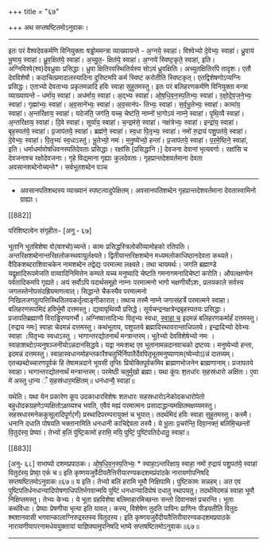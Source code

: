 +++
title = "६७"

+++
अथ सप्तषष्टितमोऽनुवाकः।
________________________
इतः परं वैश्वदेवकर्मणि विनियुक्ताः षड्ढोममन्त्रा व्याख्यायन्ते -
अ॒ग्नये॒ स्वाहा॑। विश्वेभ्यो दे॒वेभ्यः॒ स्वाहा॑। ध्रु॒वाय॑
भू॒माय॒ स्वाहा॑। ध्रु॒व॒क्षित॑ये॒ स्वाहा॑। अ॒च्यु॒त॒-
क्षित॑ये॒ स्वाहा॑। अ॒ग्नये॑ स्विष्ट॒कृते॒ स्वाहा॑, इति।
अग्निविश्वे(श्व)देवध्रुवाः प्रसिद्धाः। ध्रुवा क्षितिरवस्थितिर्यस्य सोऽयं ध्रुवक्षितिः। अच्युतक्षितिरपि तादृशः। एतौ देवविशेषौ। कदाचित्प्रमादालस्यादिना दुरिष्टमपि कर्म स्विष्टं करोतीति स्विष्टकृत्। एतद्विशेषणोऽप्यग्निः प्रसिद्धः। एताभ्यो देवताभ्यः प्रकृतमन्नादि हविः स्वाहा सुहुतमस्तु।
इतः परं बलिहरणकर्मणि विनियुक्ता मन्त्रा व्याख्यायन्ते -
धर्मा॑य॒ स्वाहा॑। अध॑र्माय॒ स्वाहा॑। अ॒द्भ्यः स्वाहा॑।
ओ॒ष॒धि॒व॒न॒स्प॒तिभ्यः॒ स्वाहा॑। र॒क्षो॒दे॒व॒ज॒ने॒भ्यः॒ स्वाहा॑।
गृह्मा॑भ्यः॒ स्वाहा॑। अ॒व॒साने॑भ्यः॒ स्वाहा॑। अ॒व॒सान॑प-
तिभ्यः॒ स्वाहा॑। स॒र्व॒भू॒तेभ्यः॒ स्वाहा॑। कामा॑य॒ स्वाहा॑।
अ॒न्तरि॑क्षाय॒ स्वाहा॑। यदेज॑ति॒ जग॑ति॒ यच्च॒ चेष्ट॑ति॒ नाम्नो॑
भा॒गोऽयं नाम्ने॒ स्वाहा॑। पृ॒थि॒व्यै स्वाहा॑। अ॒न्तरि॑क्षाय॒
स्वाहा॑। दि॒वे स्वाहा॑। सूर्या॑य॒ स्वाहा॑। च॒न्द्रम॑से॒ स्वाहा॑।
नक्ष॑त्रेभ्यः॒ स्वाहा॑। इन्द्रा॑य॒ स्वाहा॑। बृह॒स्पत॑ये॒ स्वाहा॑।
प्र॒जाप॑तये॒ स्वाहा॑। ब्रह्म॑णे॒ स्वाहा॑। स्व॒धा पि॒तृभ्यः॒
स्वाहा॑। नमो॑ रु॒द्रायं पशु॒पत॑ये॒ स्वाहा॑। दे॒वेभ्यः॒ स्वाहा॑।
पि॒तृभ्यः॑ स्व॒धाऽस्तु॑। भू॒तेभ्यो॒ नमः॑। म॒नु॒ष्ये॑भ्यो॒ हन्ता॑।
प्र॒जाप॑तये॒ स्वाहा॑। प॒र॒मे॒ष्ठिने॒ स्वाहा॑, इति।
धर्माधर्मावोषधिवनस्पतिदेवताः प्रसिद्धाः। रक्षांसि [प्रसिद्धानि।] देवजना देवानां भृत्यवर्गाः। रक्षांसि च देवजनाश्च रक्षोदेवजनाः। गृहे विद्यमाना गृह्याः कुलदेवताः। गृहप्रान्तदेशवर्तमाना देवता अवसानशब्देनोच्यन्ते*। सर्वभूतशब्देन पञ्च
________________________
* अवसानपतिशब्दस्य व्याख्यानं स्पष्टत्वादुपेक्षितम्। अवसानपतिशब्देन गृहप्रान्तदेशवर्तमाना देवतास्वामिनो ग्राह्याः।

[[882]]

परिशिष्टत्वेन संगृहीतः- [अनु ॰ ६७]

भूतानि भूतविशेषा वो(षाश्चो)च्यन्ते। कामः प्रसिद्धस्त्रिलोकीव्यामोहको रतिपतिः। अन्तरिक्षशब्देनान्तरिक्षलोकस्थवायुर्लक्ष्यते। द्वितीयान्तरिक्षशब्देन मध्यमलोकाधिष्ठानदेवता कथ्यते। वैदिकशब्दराशिवाचकेन नामशब्देन तद्वेद्यः परमात्मा लक्ष्यते। तथा चायमर्थः। जगति ब्रह्माण्डे यद्वृक्षादिरूपमेजति वाय्वादिनिमित्तेन कम्पते यच्च मनुष्यादि चेष्टति गमनागमनादिचेष्टां करोति। औपलक्षण्येन पर्वतादिकमपि गृह्यते। अयं सर्वोऽपि पदार्थसमूहो नाम्नः परमात्मनो भागो भक्षणीर्योऽशः, प्रलयकाले सर्वस्य जगतस्तेनोपसंदह्रियमाणत्वात्। सिद्धान्ते चैकस्यैव परमात्मनो निखिलजगदुत्पत्तिस्थितिलयकर्तृत्वाङ्गीकारात्। तथाच तस्मै नाम्ने जगत्संहर्त्रे परमात्मने स्वाहा। बलिहरणरूपमिदं हविर्भूमौ दत्तमस्तु। द्यावापृथिव्यौ प्रसिद्धे। सूर्यचन्द्रनक्षत्रेन्द्रबृहस्पतयः प्रसिद्धाः। प्रजापतिब्रह्माणौ विराड्ढिरण्यगर्भौ। अग्निष्वात्तादिभ्यः पितृभ्यः स्वधा, [स्वाहा च](?) इदमन्नं बलिहरणकर्मार्हं दत्तमस्तु। [रुद्राय नमः] स्वाहा चेदमन्नं दत्तमस्तु। कथंभूताय, पशुपतये ब्रह्मादिस्थावरान्ताधिपतये। इन्द्रादिभ्यो देवेभ्यः स्वाहा ।पितृभ्यः स्वधाऽस्तु । भागान्तरद्योतनार्थं मन्त्रान्तरम्। भूतेभ्यो देवविशेषेभ्यो नमः । स्वाहाशब्दोऽप्यनुषञ्जनीयोऽन्नदानसिद्धये। यद्वा नमःशब्द एव भूतानामन्नदानवाचको द्रष्टव्यः। मनुष्येभ्यो हन्ता, इदमन्नं दत्तमस्तु। स्वाहास्वधानमोहन्तकारैश्चतुर्भिर्निपातैर्देवपितृभूतमनुष्याणाम(ष्येभ्योऽ)न्नं दातव्यम्। एतच्छब्दोच्चारणपूर्वकं हि तेषामन्नदाने भूयसी तृप्तिः प्रियोक्तिपूर्वकमिव ब्राह्मणभोजनेन ब्राह्मणानाम्। प्रजापतये स्वाहा। भागान्तरद्योतनार्थं मन्त्रान्तरम्। परमेष्ठी चतुर्मुखो ब्रह्मा।
यथा कू॑पः श॒तधा॑रः स॒हस्र॑धारो अक्षि॑तः।
ए॒वा मे॑ अस्तु धा॒न्य ँ स॒हस्र॑धार॒मक्षि॑तम्॥
धन॑धान्यै॒ स्वाहा॑॥

यथेति। यथा येन प्रकारेण कूप उदकाधारविशेषः शतधारः सहस्रधारोऽनेकोदकधारोपेतो बहुधोदकग्रहणेऽप्यक्षितोऽक्षय्यश्च भवति, एवैवं मह्यं परमात्मनः प्रसादाद्धान्यमक्षितमक्षय्यमस्तु। सहस्रधारमनेककुसूलादिपूर्ण(र्णं) प्रस्थादिपरम्परायुक्तं च भूयात्। तदर्थमिदं हविः स्वाहा सुहुतमस्तु। कस्मै। धनानि दधाति पोषयति भक्तानामिति धनधानी काचिद्देवता तस्यै।
ये भू॒ताः प्र॒चर॑न्ति॒ दिवा॒नक्तं॒ बलि॑मि॒च्छन्तो॑
वि॒तुद॑स्य॒ प्रेष्याः॑। तेभ्यो॑ ब॒लिं पु॑ष्टि॒कामो॑
हरामि॒ मयि॒ पुष्टिं॒ पुष्टि॑पतिर्दधातु॒ स्वाहा॑॥

[[883]]

[अनु॰ ६८] सभाष्यो दशमप्रपाठकः।
ओ॒ष॒धि॒व॒न॒स्प॒तिभ्यः॒ * स्वाहा॒ऽन्तरि॑क्षाय॒ स्वाहा॒ नमो॑ रु॒द्रायं
पशु॒पत॑ये॒ स्वाहा॑ वितुद॑स्य॒ प्रेष्या॒ एकं॑ च॥
इति कृष्णयजुर्वेदीयतैत्तिरीयारण्यकदशमप्रंपांठके नारायणोपनिषदि
सप्तषष्टितमोऽनुवाकः॥६७॥
य इति। तेभ्यो बलिं हरामि भूमौ निक्षिपामि। पुष्टिकामः सन्नहम्। अत एव पुष्टिपतिर्धनधान्यादिपोषणाधिपतिर्भगवान्मयि पुष्टिं धनधान्यादिपोषं दधातु स्थापयतु। तदर्थमिदमन्नं स्वाहा भूमौ निक्षिप्तमस्तु। तेभ्यः केभ्यः। ये भूता ग्रहविशेषा बलिमाहारमिच्छन्तः सन्तो दिवानक्तं प्रचरन्ति। भूताः कथंविधाः। प्रेष्याः प्रेषणीया भृत्या इति यावत्। कस्य, विशेषेण तुदति पापिनः प्राणिनः पीडयतीति वितुदः श्मशानवासी भगवान्कालाग्निरुद्रस्तस्य वितुदस्य।
इति कृष्णयजुर्वेदीयतैत्तिरीयारण्यकदशमप्रपाठके नारायणीयापरनामधेययुक्तायां
याज्ञिक्यामुपनिषदि भाष्ये सप्तषष्टितमोऽनुवाकः॥६७॥
________________________
